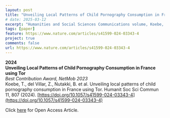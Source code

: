 ```yaml
---
layout: post 
title: "Unveiling Local Patterns of Child Pornography Consumption in France using Tor"
# date: 2025-03-12
excerpt: "Humanities and Social Sciences Communications volume, Koebe, T., del Villar, Z., Nutakki, B., Sagimbayeva, N., Weber, I., 2023"
tags: [paper]
feature: https://www.nature.com/articles/s41599-024-03343-4
project: true
comments: false
url: https://www.nature.com/articles/s41599-024-03343-4
---
```



**2024**  
**Unveiling Local Patterns of Child Pornography Consumption in France using Tor**  
*Best Contribution Award, NetMob 2023*  
Koebe, T., del Villar, Z., Nutakki, B. et al. Unveiling local patterns of child pornography consumption in France using Tor. Humanit Soc Sci Commun 11, 807 (2024). [https://doi.org/10.1057/s41599-024-03343-4](https://doi.org/10.1057/s41599-024-03343-4)

Click [here](https://www.nature.com/articles/s41599-024-03343-4) for Open Access Article.